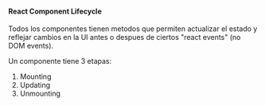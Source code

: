 #### React Component Lifecycle

Todos los componentes tienen metodos que permiten actualizar el estado y reflejar cambios en la UI antes o despues de ciertos "react events" (no DOM events).

Un componente tiene 3 etapas:

1. Mounting
2. Updating
3. Unmounting
